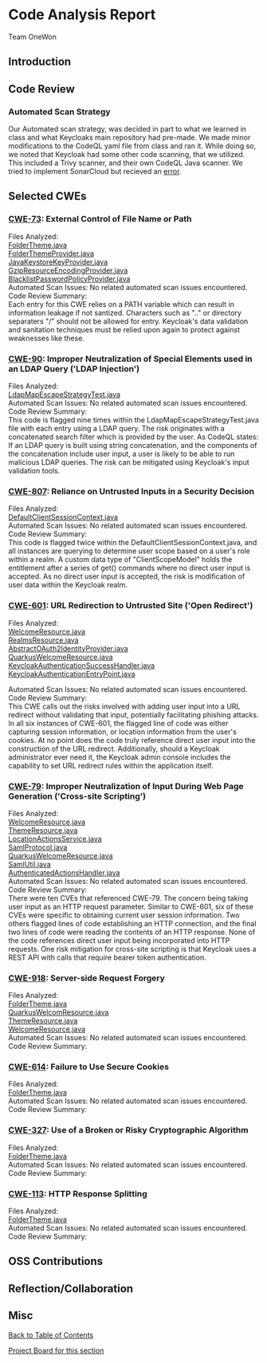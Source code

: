 # Code Analysis Report
Team OneWon
## Introduction

## Code Review 

### Automated Scan Strategy
Our Automated scan strategy, was decided in part to what we learned in class and what Keycloaks main repository had pre-made. We made minor modifications to the CodeQL yaml file from class and ran it. While doing so, we noted that Keycloak had some other code scanning, that we utilized. This included a Trivy scanner, and their own CodeQL Java scanner. We tried to implement SonarCloud but recieved an [error](https://cwiki.apache.org/confluence/display/MAVEN/MojoFailureException).
## Selected CWEs

### [CWE-73](https://cwe.mitre.org/data/definitions/73.html): External Control of File Name or Path

Files Analyzed:<br/>
    [FolderTheme.java](https://github.com/keycloak/keycloak/blob/main/services/src/main/java/org/keycloak/theme/FolderTheme.java)<br/>
    [FolderThemeProvider.java](https://github.com/keycloak/keycloak/blob/main/services/src/main/java/org/keycloak/theme/FolderThemeProvider.java)<br/>
    [JavaKeystoreKeyProvider.java](https://github.com/keycloak/keycloak/blob/main/services/src/main/java/org/keycloak/keys/JavaKeystoreKeyProvider.java)<br/>
    [GzipResourceEncodingProvider.java](https://github.com/keycloak/keycloak/blob/main/services/src/main/java/org/keycloak/encoding/GzipResourceEncodingProvider.java)<br/>
    [BlacklistPasswordPolicyProvider.java](https://github.com/keycloak/keycloak/blob/main/server-spi-private/src/main/java/org/keycloak/policy/BlacklistPasswordPolicyProvider.java)<br/>
Automated Scan Issues: No related automated scan issues encountered.<br/>
Code Review Summary:<br/>
    Each entry for this CWE relies on a PATH variable which can result in information leakage if not santized.  Characters such as ".." or directory separaters "/" should not be allowed for entry.  Keycloak's data validation and sanitation techniques must be relied upon again to protect against weaknesses like these.



### [CWE-90](https://cwe.mitre.org/data/definitions/90.html): Improper Neutralization of Special Elements used in an LDAP Query ('LDAP Injection')

Files Analyzed:<br/>
    [LdapMapEscapeStrategyTest.java](https://github.com/keycloak/keycloak/blob/main/model/map-ldap/src/test/java/org/keycloak/models/map/storage/ldap/store/LdapMapEscapeStrategyTest.java)<br/>
Automated Scan Issues: No related automated scan issues encountered.<br/>
Code Review Summary:<br/>
    This code is flagged nine times within the LdapMapEscapeStrategyTest.java file with each entry using a LDAP query.  The risk originates with a concatenated search filter which is provided by the user.  As CodeQL states:  If an LDAP query is built using string concatenation, and the components of the concatenation include user input, a user is likely to be able to run malicious LDAP queries.  The risk can be mitigated using Keycloak's input validation tools.



### [CWE-807](https://cwe.mitre.org/data/definitions/807.html): Reliance on Untrusted Inputs in a Security Decision

Files Analyzed:<br/>
	[DefaultClientSessionContext.java](https://github.com/keycloak/keycloak/blob/main/services/src/main/java/org/keycloak/services/util/DefaultClientSessionContext.java)<br/>
Automated Scan Issues: No related automated scan issues encountered.<br/>
Code Review Summary:<br/>
	This code is flagged twice within the DefaultClientSessionContext.java, and all instances are querying to determine user scope based on a user's role within a realm.  A custom data type of "ClientScopeModel" holds the entitlement after a series of get() commands where no direct user input is accepted.  As no direct user input is accepted, the risk is modification of user data within the Keycloak realm.


    
### [CWE-601](https://cwe.mitre.org/data/definitions/601.html): URL Redirection to Untrusted Site ('Open Redirect')

Files Analyzed:<br/>
	[WelcomeResource.java](https://github.com/keycloak/keycloak/blob/main/services/src/main/java/org/keycloak/services/resources/WelcomeResource.java)<br/>
    [RealmsResource.java](https://github.com/keycloak/keycloak/blob/main/services/src/main/java/org/keycloak/services/resources/RealmsResource.java)<br/>
    [AbstractOAuth2IdentityProvider.java](https://github.com/keycloak/keycloak/blob/main/services/src/main/java/org/keycloak/broker/oidc/AbstractOAuth2IdentityProvider.java)<br/>
    [QuarkusWelcomeResource.java](https://github.com/keycloak/keycloak/blob/main/quarkus/runtime/src/main/java/org/keycloak/quarkus/runtime/services/resources/QuarkusWelcomeResource.java)<br/>
    [KeycloakAuthenticationSuccessHandler.java](https://github.com/keycloak/keycloak/blob/main/adapters/oidc/spring-security/src/main/java/org/keycloak/adapters/springsecurity/authentication/KeycloakAuthenticationSuccessHandler.java)<br/>
    [KeycloakAuthenticationEntryPoint.java](https://github.com/keycloak/keycloak/blob/main/adapters/oidc/spring-security/src/main/java/org/keycloak/adapters/springsecurity/authentication/KeycloakAuthenticationEntryPoint.java)<br/>
    
Automated Scan Issues: No related automated scan issues encountered.<br/>
Code Review Summary:<br/>
	This CWE calls out the risks involved with adding user input into a URL redirect without validating that input, potentially facilitating phishing attacks. In all six instances of CWE-601, the flagged line of code was either capturing session information, or location information from the user's cookies. At no point does the code truly reference direct user input into the construction of the URL redirect. Additionally, should a Keycloak administrator ever need it, the Keycloak admin console includes the capability to set URL redirect rules within the application itself. 



### [CWE-79](https://cwe.mitre.org/data/definitions/79.html): Improper Neutralization of Input During Web Page Generation ('Cross-site Scripting')

Files Analyzed:<br/>
	[WelcomeResource.java](https://github.com/keycloak/keycloak/blob/main/services/src/main/java/org/keycloak/services/resources/WelcomeResource.java)<br/>
    [ThemeResource.java](https://github.com/keycloak/keycloak/blob/main/services/src/main/java/org/keycloak/services/resources/ThemeResource.java)<br/>
    [LocationActionsService.java](https://github.com/keycloak/keycloak/blob/main/services/src/main/java/org/keycloak/services/resources/LoginActionsService.java)<br/>
    [SamlProtocol.java](https://github.com/keycloak/keycloak/blob/main/services/src/main/java/org/keycloak/protocol/saml/SamlProtocol.java)<br/>
    [QuarkusWelcomeResource.java](https://github.com/keycloak/keycloak/blob/main/quarkus/runtime/src/main/java/org/keycloak/quarkus/runtime/services/resources/QuarkusWelcomeResource.java)<br/>
    [SamlUtil.java](https://github.com/keycloak/keycloak/blob/main/adapters/saml/core/src/main/java/org/keycloak/adapters/saml/SamlUtil.java)<br/>
    [AuthenticatedActionsHandler.java](https://github.com/keycloak/keycloak/blob/main/adapters/oidc/adapter-core/src/main/java/org/keycloak/adapters/AuthenticatedActionsHandler.java)<br/>
Automated Scan Issues: No related automated scan issues encountered.<br/>
Code Review Summary:<br/>
	There were ten CVEs that referenced CWE-79. The concern being taking user input as an HTTP request parameter. Similar to CWE-601, six of these CVEs were specific to obtaining current user session information. Two others flagged lines of code establishing an HTTP connection, and the final two lines of code were reading the contents of an HTTP response. None of the code references direct user input being incorporated into HTTP requests. One risk mitigation for cross-site scripting is that Keycloak uses a REST API with calls that require bearer token authentication.



### [CWE-918](https://cwe.mitre.org/data/definitions/918.html): Server-side Request Forgery

Files Analyzed:<br/>
    [FolderTheme.java](https://github.com/keycloak/keycloak/blob/main/services/src/main/java/org/keycloak/theme/FolderTheme.java)<br/>
    [QuarkusWelcomResource.java](https://github.com/keycloak/keycloak/blob/main/services/src/main/java/org/keycloak/quarkus/runtime/services/resources/QuarkusWelcomeResource.java)<br/>
    [ThemeResource.java](https://github.com/keycloak/keycloak/blob/main/services/src/main/java/org/keycloak/services/resources/ThemeResource.java)<br/>
    [WelcomeResource.java](https://github.com/keycloak/keycloak/blob/main/services/src/main/java/org/keycloak/services/resources/WelcomeResource.java)<br/>
Automated Scan Issues: No related automated scan issues encountered.<br/>
Code Review Summary:<br/>

### [CWE-614](https://cwe.mitre.org/data/definitions/614.html): Failure to Use Secure Cookies

Files Analyzed:<br/>
    [FolderTheme.java](https://github.com/keycloak/keycloak/blob/main/services/src/main/java/org/keycloak/theme/FolderTheme.java)<br/>
Automated Scan Issues: No related automated scan issues encountered.<br/>
Code Review Summary:<br/>

### [CWE-327](https://cwe.mitre.org/data/definitions/327.html): Use of a Broken or Risky Cryptographic Algorithm

Files Analyzed:<br/>
    [FolderTheme.java](https://github.com/keycloak/keycloak/blob/main/services/src/main/java/org/keycloak/theme/FolderTheme.java)<br/>
Automated Scan Issues: No related automated scan issues encountered.<br/>
Code Review Summary:<br/>

### [CWE-113](https://cwe.mitre.org/data/definitions/113.html): HTTP Response Splitting

Files Analyzed:<br/>
    [FolderTheme.java](https://github.com/keycloak/keycloak/blob/main/services/src/main/java/org/keycloak/theme/FolderTheme.java)<br/>
Automated Scan Issues: No related automated scan issues encountered.<br/>
Code Review Summary:<br/>



## OSS Contributions

## Reflection/Collaboration


## Misc
[Back to Table of Contents](./README.md)

[Project Board for this section](https://github.com/orgs/22FAUNO-SA-Team-1/projects/6)
